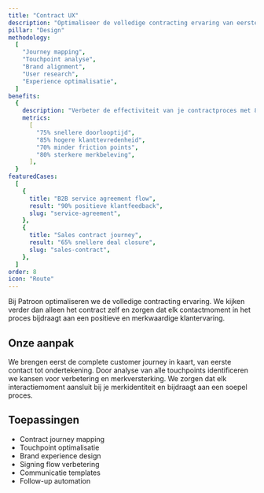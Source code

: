 ```yaml
---
title: "Contract UX"
description: "Optimaliseer de volledige contracting ervaring van eerste contact tot ondertekening"
pillar: "Design"
methodology:
  [
    "Journey mapping",
    "Touchpoint analyse",
    "Brand alignment",
    "User research",
    "Experience optimalisatie",
  ]
benefits:
  {
    description: "Verbeter de effectiviteit van je contractproces met 80% door een gestroomlijnde en merkwaardige ervaring",
    metrics:
      [
        "75% snellere doorlooptijd",
        "85% hogere klanttevredenheid",
        "70% minder friction points",
        "80% sterkere merkbeleving",
      ],
  }
featuredCases:
  [
    {
      title: "B2B service agreement flow",
      result: "90% positieve klantfeedback",
      slug: "service-agreement",
    },
    {
      title: "Sales contract journey",
      result: "65% snellere deal closure",
      slug: "sales-contract",
    },
  ]
order: 8
icon: "Route"
---
```


Bij Patroon optimaliseren we de volledige contracting ervaring. We kijken verder dan alleen het contract zelf en zorgen dat elk contactmoment in het proces bijdraagt aan een positieve en merkwaardige klantervaring.

## Onze aanpak

We brengen eerst de complete customer journey in kaart, van eerste contact tot ondertekening. Door analyse van alle touchpoints identificeren we kansen voor verbetering en merkversterking. We zorgen dat elk interactiemoment aansluit bij je merkidentiteit en bijdraagt aan een soepel proces.

## Toepassingen

- Contract journey mapping
- Touchpoint optimalisatie
- Brand experience design
- Signing flow verbetering
- Communicatie templates
- Follow-up automation

